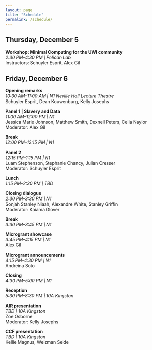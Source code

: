 ```yaml
---
layout: page
title: "Schedule"
permalink: /schedule/
---
```


## Thursday, December 5

**Workshop: Minimal Computing for the UWI community**  
_2:30 PM–4:30 PM | Pelican Lab_  
Instructors: Schuyler Esprit, Alex Gil

## Friday, December 6

**Opening remarks**  
_10:30 AM–11:00 AM | N1 Neville Hall Lecture Theatre_  
Schuyler Esprit, Dean Kouwenburg, Kelly Josephs

**Panel 1 | Slavery and Data**  
_11:00 AM–12:00 PM | N1_  
Jessica Marie Johnson, Matthew Smith, Dexnell Peters, Celia Naylor  
Moderator: Alex Gil

**Break**  
_12:00 PM–12:15 PM | N1_

**Panel 2**  
_12:15 PM–1:15 PM | N1_  
Luam Stephenson, Stephanie Chancy, Julian Cresser  
Moderator: Schuyler Esprit

**Lunch**  
_1:15 PM–2:30 PM | TBD_

**Closing dialogue**  
_2:30 PM–3:30 PM | N1_  
Sonjah Stanley Niaah, Alexandre White, Stanley Griffin  
Moderator: Kaiama Glover

**Break**  
_3:30 PM–3:45 PM | N1_

**Microgrant showcase**  
_3:45 PM–4:15 PM | N1_  
Alex Gil

**Microgrant announcements**  
_4:15 PM–4:30 PM | N1_  
Andreina Soto

**Closing**  
_4:30 PM–5:00 PM | N1_

**Reception**  
_5:30 PM–8:30 PM | 10A Kingston_

**AIR presentation**  
_TBD | 10A Kingston_  
Zoe Osborne  
Moderator: Kelly Josephs

**CCF presentation**  
_TBD | 10A Kingston_  
Kellie Magnus, Weizman Seide
